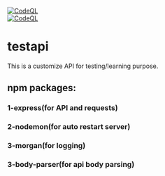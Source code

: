 [![CodeQL](https://github.com/adminvns/testapi/actions/workflows/codeql-analysis.yml/badge.svg?branch=main)](https://github.com/adminvns/testapi/actions/workflows/codeql-analysis.yml) <br>
[![CodeQL](https://github.com/adminvns/testapi/actions/workflows/codeql-analysis.yml/badge.svg?branch=main)](https://github.com/adminvns/testapi/actions/workflows/codeql-analysis.yml)



# testapi
This is a customize API for testing/learning purpose.</br>

## npm packages:</br>
### 1-express(for API and requests)</br>
### 2-nodemon(for auto restart server)</br>
### 3-morgan(for logging)</br>
### 3-body-parser(for api body parsing)</br>
